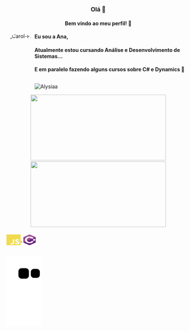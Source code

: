 <h3 align="center">Olá 👋</h3>
<h4 align="center"> Bem vindo ao meu perfil! 🥳 </h4>
<img align="left" alt="Carol-Pic" height="150" style="border-radius:50px;" img src= "https://user-images.githubusercontent.com/120135259/206883693-0579fd99-a7a7-4b6f-b19c-e345971bb679.png">
<h4 align="left"> Eu sou a Ana, </h4>

<h4 align="left"> Atualmente estou cursando Análise e Desenvolvimento de Sistemas...</h4>

<h4 align="left">E em paralelo fazendo alguns cursos sobre C# e Dynamics 🥰</h4>

##
<p align="left"> <img src="https://komarev.com/ghpvc/?username=Alysiaa&label=Profile%20views&color=0e75b6&style=flat" alt="Alysiaa" /> </p>
<div align="center">
  <a href="https://github.com/Alysiaa">
  <img height="180em" width="370" src="https://github-readme-stats.vercel.app/api?username=Alysiaa&show_icons=true&theme=dark&include_all_commits=true&count_private=true"/>
  <img height="180em" width="370" src="https://github-readme-stats.vercel.app/api/top-langs/?username=Alysiaa&layout=compact&langs_count=7&theme=dark"/>
</div>

<div style="display: inline_block"><br>
  <img align="center" alt="Rafa-Js" height="30" width="40" src="https://raw.githubusercontent.com/devicons/devicon/master/icons/javascript/javascript-plain.svg">
  <img align="center" alt="Rafa-Csharp" height="30" width="40" src="https://raw.githubusercontent.com/devicons/devicon/master/icons/csharp/csharp-original.svg">
</div>
 

  ##
 ![Snake animation](https://github.com/Alysiaa/Alysiaa/blob/output/github-contribution-grid-snake.svg)
  ##
